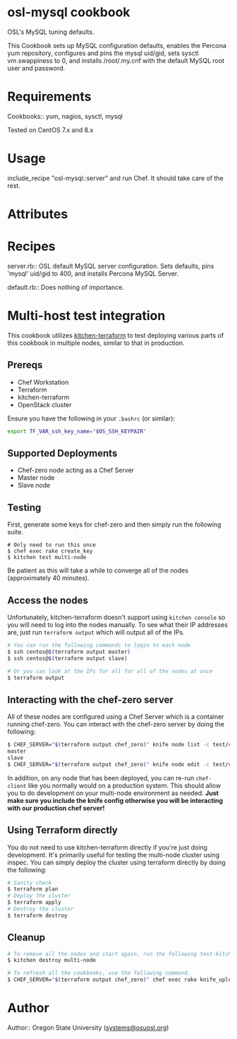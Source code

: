 # osl-mysql cookbook
OSL's MySQL tuning defaults.

This Cookbook sets up MySQL configuration defaults, enables the Percona yum repository, configures and pins the mysql uid/gid, sets sysctl vm.swappiness to 0, and installs /root/.my.cnf with the default MySQL root user and password.

# Requirements
Cookbooks:: yum, nagios, sysctl, mysql

Tested on CentOS 7.x and 8.x

# Usage
include_recipe "osl-mysql::server" and run Chef.  It should take care of the rest.

# Attributes

# Recipes
server.rb:: OSL default MySQL server configuration.  Sets defaults, pins 'mysql' uid/gid to 400, and installs Percona MySQL Server.

default.rb:: Does nothing of importance.

# Multi-host test integration

This cookbook utilizes [kitchen-terraform](https://github.com/newcontext-oss/kitchen-terraform) to test deploying
various parts of this cookbook in multiple nodes, similar to that in production.

## Prereqs

- Chef Workstation
- Terraform
- kitchen-terraform
- OpenStack cluster

Ensure you have the following in your ``.bashrc`` (or similar):

``` bash
export TF_VAR_ssh_key_name="$OS_SSH_KEYPAIR"
```

## Supported Deployments

- Chef-zero node acting as a Chef Server
- Master node
- Slave node

## Testing

First, generate some keys for chef-zero and then simply run the following suite.

``` console
# Only need to run this once
$ chef exec rake create_key
$ kitchen test multi-node
```

Be patient as this will take a while to converge all of the nodes (approximately 40 minutes).

## Access the nodes

Unfortunately, kitchen-terraform doesn't support using ``kitchen console`` so you will need to log into the nodes
manually. To see what their IP addresses are, just run ``terraform output`` which will output all of the IPs.

``` bash
# You can run the following commands to login to each node
$ ssh centos@$(terraform output master)
$ ssh centos@$(terraform output slave)

# Or you can look at the IPs for all for all of the nodes at once
$ terraform output
```

## Interacting with the chef-zero server

All of these nodes are configured using a Chef Server which is a container running chef-zero. You can interact with the
chef-zero server by doing the following:

``` bash
$ CHEF_SERVER="$(terraform output chef_zero)" knife node list -c test/chef-config/knife.rb
master
slave
$ CHEF_SERVER="$(terraform output chef_zero)" knife node edit -c test/chef-config/knife.rb
```

In addition, on any node that has been deployed, you can re-run ``chef-client`` like you normally would on a production
system. This should allow you to do development on your multi-node environment as needed. **Just make sure you include
the knife config otherwise you will be interacting with our production chef server!**

## Using Terraform directly

You do not need to use kitchen-terraform directly if you're just doing development. It's primarily useful for testing
the multi-node cluster using inspec. You can simply deploy the cluster using terraform directly by doing the following:

``` bash
# Sanity check
$ terraform plan
# Deploy the cluster
$ terraform apply
# Destroy the cluster
$ terraform destroy
```

## Cleanup

``` bash
# To remove all the nodes and start again, run the following test-kitchen command.
$ kitchen destroy multi-node

# To refresh all the cookbooks, use the following command.
$ CHEF_SERVER="$(terraform output chef_zero)" chef exec rake knife_upload
```

# Author

Author:: Oregon State University (<systems@osuosl.org>)
